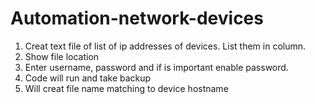 # Automation-network-devices


1. Creat text file of list of ip addresses of devices. List them in column.
2. Show file location 
3. Enter username, password and if is important enable password.
4. Code will run and take backup
5. Will creat file name matching to device hostname